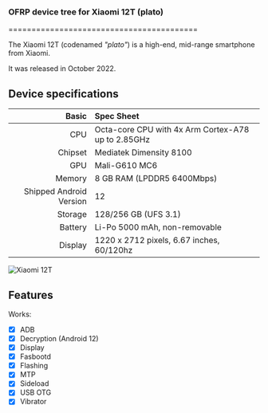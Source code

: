 ### OFRP device tree for Xiaomi 12T (plato)

=========================================

The Xiaomi 12T (codenamed _"plato"_) is a high-end, mid-range smartphone from Xiaomi.

It was released in October 2022.

## Device specifications

Basic   | Spec Sheet
-------:|:-------------------------
CPU     | Octa-core CPU with 4x Arm Cortex-A78 up to 2.85GHz
Chipset | Mediatek Dimensity 8100
GPU     | Mali-G610 MC6
Memory  | 8 GB RAM (LPDDR5 6400Mbps)
Shipped Android Version | 12
Storage | 128/256 GB (UFS 3.1)
Battery | Li-Po 5000 mAh, non-removable
Display | 1220 x 2712 pixels, 6.67 inches, 60/120hz

![Xiaomi 12T](https://i02.appmifile.com/898_operator_sg/26/08/2022/fc94660da1d6dd006f7589327bb72813.png)

## Features

Works:

- [X] ADB
- [X] Decryption (Android 12)
- [X] Display
- [X] Fasbootd
- [X] Flashing
- [X] MTP
- [X] Sideload
- [X] USB OTG
- [X] Vibrator
